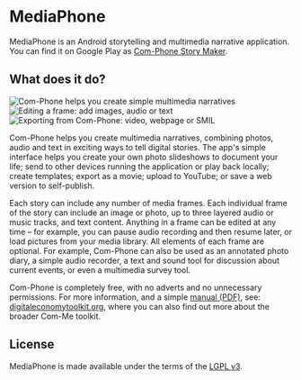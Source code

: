 MediaPhone
==========
MediaPhone is an Android storytelling and multimedia narrative application. You can find it on Google Play as [Com-Phone Story Maker](https://play.google.com/store/apps/details?id=ac.robinson.mediaphone).


What does it do?
----------------
![Com-Phone helps you create simple multimedia narratives](https://lh3.googleusercontent.com/KadmdfC8GINkod9Y10KgJWoVPyHJ0nD8h9FjXNsqKOGNE8zjqHVk1AgzYmmLP9k4qg=w278 "Com-Phone helps you create simple multimedia narratives") ![Editing a frame: add images, audio or text](https://lh3.googleusercontent.com/QoAoXflo2r03t0zRiAzg9A0rHcxSYaNeZjJ4hvi__YTYBbGDpNMFS_9Mf-rGVY0eF3c=w278 "Editing a frame: add images, audio or text") ![Exporting from Com-Phone: video, webpage or SMIL](https://lh3.googleusercontent.com/1jzbMnCCogszK85GHfepvn-SVmDS6cxzIZD_HMP5BxRyL2Bju0Vy4uffTOxROeB16NE=w278 "Exporting from Com-Phone: video, webpage or SMIL")

Com-Phone helps you create multimedia narratives, combining photos, audio and text in exciting ways to tell digital stories. The app's simple interface helps you create your own photo slideshows to document your life; send to other devices running the application or play back locally; create templates; export as a movie; upload to YouTube; or save a web version to self-publish.

Each story can include any number of media frames. Each individual frame of the story can include an image or photo, up to three layered audio or music tracks, and text content. Anything in a frame can be edited at any time – for example, you can pause audio recording and then resume later, or load pictures from your media library. All elements of each frame are optional. For example, Com-Phone can also be used as an annotated photo diary, a simple audio recorder, a text and sound tool for discussion about current events, or even a multimedia survey tool.

Com-Phone is completely free, with no adverts and no unnecessary permissions. For more information, and a simple [manual (PDF)](https://digitaleconomytoolkit.org/manuals/com-phone.pdf), see: [digitaleconomytoolkit.org](https://digitaleconomytoolkit.org), where you can also find out more about the broader Com-Me toolkit.


License
-------
MediaPhone is made available under the terms of the [LGPL v3](http://www.gnu.org/licenses/lgpl.html).
